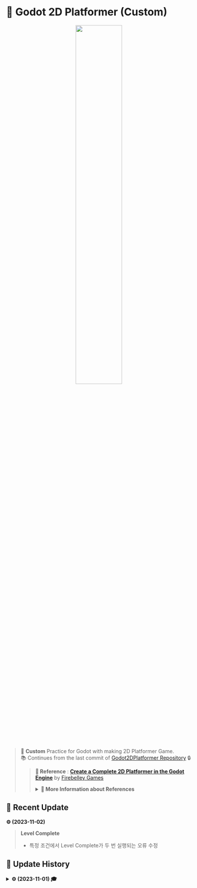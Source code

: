 # 🎨 Godot 2D Platformer (Custom)
<p align=center><img src = "https://github.com/MinSungJe/Godot2DPlatformer_Custom/assets/101497652/4acef0ec-bdf4-4797-9d51-c34e21d8981f" width="50%" height="50%"></p>

> 📗 **Custom** Practice for Godot with making 2D Platformer Game.  
> 📚 Continues from the last commit of [Godot2DPlatformer Repository](https://github.com/MinSungJe/Godot2DPlatformer) 🔒
>>**📌 Reference** : [**Create a Complete 2D Platformer in the Godot Engine**](https://www.udemy.com/course/create-a-complete-2d-platformer-in-the-godot-engine/) by [Firebelley Games](https://www.udemy.com/user/firebelley-games/)
>> <details>
>><summary><b>📌 More Information about References</b></summary>
>>
>> Made with Godot 3.3.3 by [Firebelley](https://twitter.com/firebelley)  
>> Assets and sounds by [Kenney](https://kenney.nl)  
>> Music from https://opengameart.org/content/4-chiptunes-adventure
>></details>


## 📢 Recent Update
**⚙ (2023-11-02)**
> **Level Complete**
>- 특정 조건에서 Level Complete가 두 번 실행되는 오류 수정

## 🧾 Update History

<details>
<summary><b>⚙ (2023-11-01) 🎓</b></summary>

> # 🎓 Course Complete
> **Repository**
>- Custom Repository 추가
>- 완성된 2D Platformer Commit
</details>
